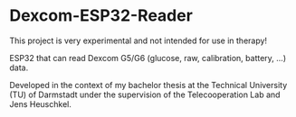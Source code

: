 # Dexcom-ESP32-Reader

This project is very experimental and not intended for use in therapy!

ESP32 that can read Dexcom G5/G6 (glucose, raw, calibration, battery, ...) data.

Developed in the context of my bachelor thesis at the Technical University (TU) of Darmstadt under the supervision of the Telecooperation Lab and Jens Heuschkel.

